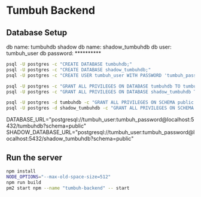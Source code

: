 # Tumbuh Backend

## Database Setup

db name: tumbuhdb
shadow db name: shadow_tumbuhdb
db user: tumbuh_user
db password: **********

```bash
psql -U postgres -c "CREATE DATABASE tumbuhdb;"
psql -U postgres -c "CREATE DATABASE shadow_tumbuhdb;"
psql -U postgres -c "CREATE USER tumbuh_user WITH PASSWORD 'tumbuh_password';"

psql -U postgres -c "GRANT ALL PRIVILEGES ON DATABASE tumbuhdb TO tumbuh_user;"
psql -U postgres -c "GRANT ALL PRIVILEGES ON DATABASE shadow_tumbuhdb TO tumbuh_user;"

psql -U postgres -d tumbuhdb -c "GRANT ALL PRIVILEGES ON SCHEMA public TO tumbuh_user;"
psql -U postgres -d shadow_tumbuhdb -c "GRANT ALL PRIVILEGES ON SCHEMA public TO tumbuh_user;"
```

DATABASE_URL="postgresql://tumbuh_user:tumbuh_password@localhost:5432/tumbuhdb?schema=public"
SHADOW_DATABASE_URL="postgresql://tumbuh_user:tumbuh_password@localhost:5432/shadow_tumbuhdb?schema=public"

## Run the server

```bash
npm install
NODE_OPTIONS="--max-old-space-size=512"
npm run build
pm2 start npm --name "tumbuh-backend" -- start
```
